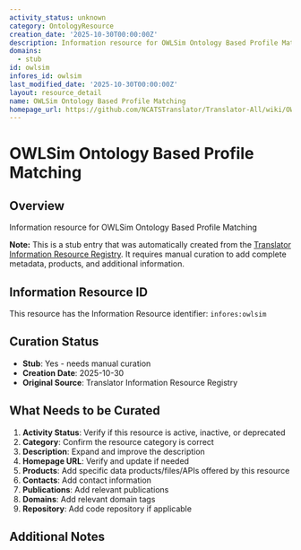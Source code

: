 ```yaml
---
activity_status: unknown
category: OntologyResource
creation_date: '2025-10-30T00:00:00Z'
description: Information resource for OWLSim Ontology Based Profile Matching
domains:
  - stub
id: owlsim
infores_id: owlsim
last_modified_date: '2025-10-30T00:00:00Z'
layout: resource_detail
name: OWLSim Ontology Based Profile Matching
homepage_url: https://github.com/NCATSTranslator/Translator-All/wiki/OWLSim
---
```


# OWLSim Ontology Based Profile Matching

## Overview

Information resource for OWLSim Ontology Based Profile Matching

**Note:** This is a stub entry that was automatically created from the [Translator Information Resource Registry](https://biolink.github.io/information-resource-registry/). It requires manual curation to add complete metadata, products, and additional information.

## Information Resource ID

This resource has the Information Resource identifier: `infores:owlsim`

## Curation Status

- **Stub**: Yes - needs manual curation
- **Creation Date**: 2025-10-30
- **Original Source**: Translator Information Resource Registry

## What Needs to be Curated

1. **Activity Status**: Verify if this resource is active, inactive, or deprecated
2. **Category**: Confirm the resource category is correct
3. **Description**: Expand and improve the description
4. **Homepage URL**: Verify and update if needed
5. **Products**: Add specific data products/files/APIs offered by this resource
6. **Contacts**: Add contact information
7. **Publications**: Add relevant publications
8. **Domains**: Add relevant domain tags
9. **Repository**: Add code repository if applicable

## Additional Notes
